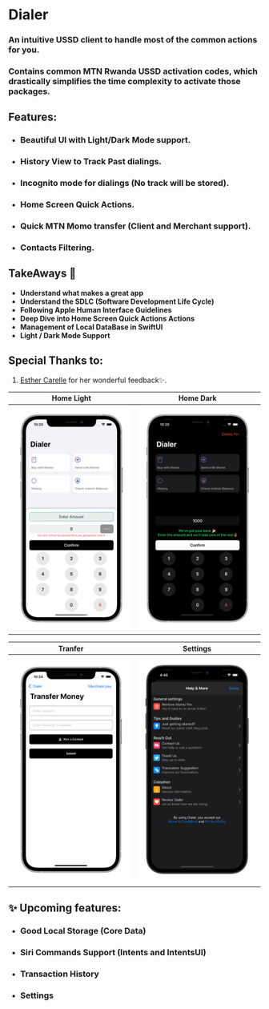 # Dialer

### An intuitive USSD client to handle most of the common actions for you.
### Contains common MTN Rwanda USSD activation codes, which drastically simplifies the time complexity to activate those packages. 


## Features:
* ### Beautiful UI with Light/Dark Mode support.
* ### History View to Track Past dialings.
* ### Incognito mode for dialings (No track will be stored).
* ### Home Screen Quick Actions.
* ### Quick MTN Momo transfer (Client and Merchant support).
* ### Contacts Filtering.

## TakeAways 🚀

- **Understand what makes a great app**
- **Understand the SDLC (Software Development Life Cycle)**
- **Following Apple Human Interface Guidelines**
- **Deep Dive into Home Screen Quick Actions Actions**
- **Management of Local DataBase in SwiftUI**
- **Light / Dark Mode Support**

## Special Thanks to:

1. [Esther Carelle](https://github.com/esthcarelle) for her wonderful feedback✨.

Home Light                 |  Home Dark
:-------------------------:|:-------------------------:
![](light.png)  |  ![](dark.png)

Tranfer                    |  Settings
:-------------------------:|:-------------------------:
![](send.png)  |  ![](settings.png)
## ✨ Upcoming features:

* ### Good Local Storage (Core Data)
* ### Siri Commands Support (Intents and IntentsUI)
* ### Transaction History
* ### Settings
